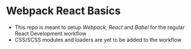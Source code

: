 # Webpack React Basics
- This repo is meant to setup *Webpack*, *React* and *Babel* for the regular React Development workflow
- CSS/SCSS modules and loaders are yet to be added to the workflow
